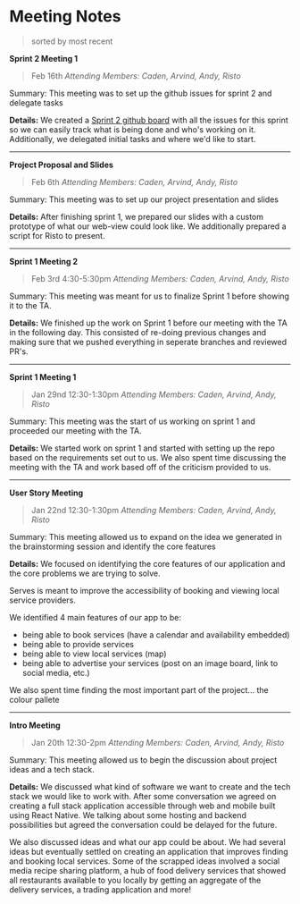 # Meeting Notes

> sorted by most recent

**Sprint 2 Meeting 1**

> Feb 16th
> _Attending Members: Caden, Arvind, Andy, Risto_

Summary: This meeting was to set up the github issues for sprint 2 and delegate tasks

**Details:**
We created a [Sprint 2 github board](https://github.com/COMP4350/Servus/projects/1) with all the issues for this sprint so we can easily track what is being done and who's working on it. Additionally, we delegated initial tasks and where we'd like to start.

---

**Project Proposal and Slides**

> Feb 6th
> _Attending Members: Caden, Arvind, Andy, Risto_

Summary: This meeting was to set up our project presentation and slides

**Details:**
After finishing sprint 1, we prepared our slides with a custom prototype of what our web-view could look like. We additionally prepared a script for Risto to present.

---

**Sprint 1 Meeting 2**

> Feb 3rd 4:30-5:30pm
> _Attending Members: Caden, Arvind, Andy, Risto_

Summary: This meeting was meant for us to finalize Sprint 1 before showing it to the TA.

**Details:**
We finished up the work on Sprint 1 before our meeting with the TA in the following day. This consisted of re-doing previous changes and making sure that we pushed everything in seperate branches and reviewed PR's.

---

**Sprint 1 Meeting 1**

> Jan 29nd 12:30-1:30pm
> _Attending Members: Caden, Arvind, Andy, Risto_

Summary: This meeting was the start of us working on sprint 1 and proceeded our meeting with the TA.

**Details:**
We started work on sprint 1 and started with setting up the repo based on the requirements set out to us. We also spent time discussing the meeting with the TA and work based off of the criticism provided to us.

---

**User Story Meeting**

> Jan 22nd 12:30-1:30pm
> _Attending Members: Caden, Arvind, Andy, Risto_

Summary: This meeting allowed us to expand on the idea we generated in the brainstorming session and identify the core features

**Details:**
We focused on identifying the core features of our application and the core problems we are trying to solve.

Serves is meant to improve the accessibility of booking and viewing local service providers.

We identified 4 main features of our app to be:

-   being able to book services (have a calendar and availability embedded)
-   being able to provide services
-   being able to view local services (map)
-   being able to advertise your services (post on an image board, link to social media, etc.)

We also spent time finding the most important part of the project... the colour pallete

---

**Intro Meeting**

> Jan 20th 12:30-2pm
> _Attending Members: Caden, Arvind, Andy, Risto_

Summary: This meeting allowed us to begin the discussion about project ideas and a tech stack.

**Details:**
We discussed what kind of software we want to create and the tech stack we would like to work with. After some conversation we agreed on creating a full stack application accessible through web and mobile built using React Native. We talking about some hosting and backend possibilities but agreed the conversation could be delayed for the future.

We also discussed ideas and what our app could be about. We had several ideas but eventually settled on creating an application that improves finding and booking local services. Some of the scrapped ideas involved a social media recipe sharing platform, a hub of food delivery services that showed all restaurants available to you locally by getting an aggregate of the delivery services, a trading application and more!
